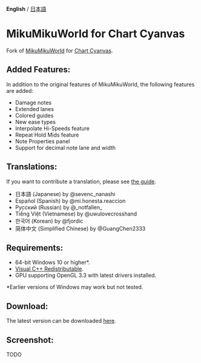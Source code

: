 **English** / [日本語](./README.ja.md)

# MikuMikuWorld for Chart Cyanvas
Fork of [MikuMikuWorld](https://github.com/crash5band/MikuMikuWorld) for [Chart Cyanvas](https://github.com/sevenc-nanashi/chart_cyanvas).

## Added Features:
In addition to the original features of MikuMikuWorld, the following features are added:
- Damage notes
- Extended lanes
- Colored guides
- New ease types
- Interpolate Hi-Speeds feature
- Repeat Hold Mids feature
- Note Properties panel
- Support for decimal note lane and width

## Translations:
If you want to contribute a translation, please see [the guide](./TRANSLATION.md).
- 日本語 (Japanese) by @sevenc_nanashi
- Español (Spanish) by @mi.honesta.reaccion
- Русский (Russian) by @\_notfallen\_
- Tiếng Việt (Vietnamese) by @uwulovecrosshand
- 한국어 (Korean) by @fjordic
- 简体中文 (Simplified Chinese) by @GuangChen2333

## Requirements:
- 64-bit Windows 10 or higher*.
- [Visual C++ Redistributable](https://aka.ms/vs/17/release/vc_redist.x64.exe).
- GPU supporting OpenGL 3.3 with latest drivers installed.

*Earlier versions of Windows may work but not tested.

## Download:
The latest version can be downloaded [here](https://github.com/sevenc-nanashi/MikuMikuWorld/releases/latest/download/MikuMikuWorld.zip).

## Screenshot:
TODO
